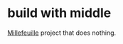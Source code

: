 # build with middle

<a href="https://github.com/FrenchPastries/millefeuille">Millefeuille</a> project that does nothing.
